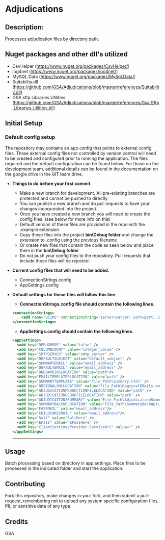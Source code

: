 # Adjudications

## Description: 
Processes adjudication files by directory path.

## Nuget packages and other dll's utilized
* CsvHelper (https://www.nuget.org/packages/CsvHelper/)
* log4net (https://www.nuget.org/packages/log4net/)
* MySQL.Data (https://www.nuget.org/packages/MySql.Data/)
* Suitability.dll (https://github.com/GSA/Adjudications/blob/master/references/Suitability.dll)
* GSA.sftp.Libraries.Utilities (https://github.com/GSA/Adjudications/blob/master/references/Gsa.Sftp.Libraries.Utilities.dll)

## Initial Setup
### Default config setup

The repository may contains an app config that points to external config files. These external config files not controlled by version control will need to be created and configured prior to running the application. The files required and the default configuration can be found below. For those on the development team, additional details can be found in the documentation on the google drive in the GIT team drive.


 * **Things to do before your first commit**
   * Make a new branch for development. All pre-existing branches are protected and cannot be pushed to directly.
   * You can publish a new branch and do pull requests to have your changes incorporated into the project.
   * Once you have created a new branch you will need to create the config files. (see below for more info on this)
   * Default version of these files are provided in the repo with the .example extension
   * Copy these files into the project **bin\Debug folder** and change the extension to .config using the previous filename
   * Or create new files that contain the code as seen below and place them in the **bin\Debug folder**
   * Do not push your config files to the repository. Pull requests that include these files will be rejected.
 
 * **Current config files that will need to be added.**
   * ConnectionStrings.config
   * AppSettings.config
 
* **Default settings for these files will follow this line**
 
   * **ConnectionStrings.config file should contain the following lines.** 
    ~~~ xml
    <connectionStrings>
	    <add name="GCIMS" connectionString="server=server; port=port; user id=user; password=pw;persist security info=True;database=db; pooling=true;" />
    </connectionStrings>
    ~~~

   * **AppSettings.config should contain the following lines.**
  ~~~ xml
  <appSettings>
    <add key="DEBUGMODE" value="false" />
    <add key="COLUMNCOUNT" value="integer_value" />
    <add key="SMTPSERVER" value="smtp_server" />
    <add key="DEFAULTSUBJECT" value="default_subject" />
    <add key="SUMMARYEMAIL" value="email_address" />
    <add key="DEFAULTEMAIL" value="email_address" />
    <add key="ONBOARDINGLOCATION" value="path"/>
    <add key="EMAILTEMPLATESLOCATION" value="path" />
    <add key="SUMMARYTEMPLATE" value="File_Path\Summary.html" />
    <add key="REGIONALXMLLOCATION" value="File_Path\RegionalEMails.xml" />
    <add key="ADJUDICATIONPRODUCTIONFILELOCATION" value="path" /> 
    <add key="ADJUDICATIONDEBUGFILELOCATION" value="path" />
    <add key="ADJUDICATIONSSUMMARY" value="File_Path\AdjudicationSummary.csv" />
    <add key="SUMMARYBACKUPLOCATION" value="File_Path\SummaryBackups\" />
    <add key="FASEMAIL" value="email_address"/>
    <add key="CHILDCAREEMAIL" value="email_address"/>
    <add key="Salt" value="SaltHere" />
    <add key="EPass" value="EPassHere" />
    <add key="ClientSettingsProvider.ServiceUri" value="" />
  </appSettings>
  ~~~
  
  ***
  
## Usage
Batch processing based on directory in app settings. Place files to be processed in the indicated folder and start the application.

## Contributing
Fork this repository, make changes in your fork, and then submit a pull-request, remembering not to upload any system specific configuration files, PII, or sensitive data of any type. 

## Credits
GSA
